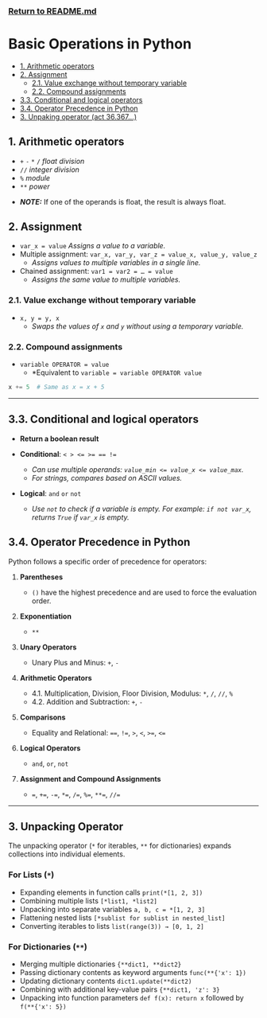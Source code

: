 ### [Return to README.md](../README.md)

# Basic Operations in Python

<!-- TOC -->
  * [1. Arithmetic operators](#1-arithmetic-operators)
  * [2. Assignment](#2-assignment)
    * [2.1. Value exchange without temporary variable](#21-value-exchange-without-temporary-variable)
    * [2.2. Compound assignments](#22-compound-assignments)
  * [3.3. Conditional and logical operators](#33-conditional-and-logical-operators)
  * [3.4. Operator Precedence in Python](#34-operator-precedence-in-python)
  * [3. Unpaking operator  (act 36.367...)](#3-unpaking-operator-act-36367)
<!-- TOC -->

## 1. Arithmetic operators

- `+` `-` `*` `/` *float division*
- `//` *integer division*
- `%` *module*
- `**` *power*
* ***NOTE:*** If one of the operands is float, the result is always float.
## 2. Assignment

- `var_x = value` *Assigns a value to a variable.*
- Multiple assignment: `var_x, var_y, var_z = value_x, value_y, value_z` 
  - *Assigns values to multiple variables in a single line.*
- Chained assignment: `var1 = var2 = … = value` 
  - *Assigns the same value to multiple variables.*

### 2.1. Value exchange without temporary variable
- `x, y = y, x` 
  - *Swaps the values of `x` and `y` without using a temporary variable.*

### 2.2. Compound assignments
- `variable OPERATOR = value` 
  - *Equivalent to `variable = variable OPERATOR value`
``` python
x += 5  # Same as x = x + 5
```

---

## 3.3. Conditional and logical operators

- **Return a boolean result**
- **Conditional**: `< > <= >= == !=`
  - *Can use multiple operands: `value_min <= value_x <= value_max`.*
  - *For strings, compares based on ASCII values.*

- **Logical**: `and` `or` `not`
  - *Use `not` to check if a variable is empty. For example: `if not var_x`, returns `True` if `var_x` is empty.*

## 3.4. Operator Precedence in Python
Python follows a specific order of precedence for operators:

1. **Parentheses**
   - `()` have the highest precedence and are used to force the evaluation order.

2. **Exponentiation**
   - `**`

3. **Unary Operators**
   - Unary Plus and Minus: `+`, `-`

4. **Arithmetic Operators**
   - 4.1. Multiplication, Division, Floor Division, Modulus: `*`, `/`, `//`, `%`
   - 4.2. Addition and Subtraction: `+`, `-`

5. **Comparisons**
   - Equality and Relational: `==`, `!=`, `>`, `<`, `>=`, `<=`

6. **Logical Operators**
   - `and`, `or`, `not`
7. **Assignment and Compound Assignments**
   - `=`, `+=`, `-=`, `*=`, `/=`, `%=`, `**=`, `//=`
---

## 3. Unpacking Operator

The unpacking operator (`*` for iterables, `**` for dictionaries) expands collections into individual elements.


### For Lists (`*`)
- Expanding elements in function calls `print(*[1, 2, 3])`  
- Combining multiple lists `[*list1, *list2]`  
- Unpacking into separate variables `a, b, c = *[1, 2, 3]`  
- Flattening nested lists `[*sublist for sublist in nested_list]`  
- Converting iterables to lists `list(range(3)) → [0, 1, 2]`  

### For Dictionaries (`**`)
- Merging multiple dictionaries `{**dict1, **dict2}`  
- Passing dictionary contents as keyword arguments `func(**{'x': 1})`  
- Updating dictionary contents `dict1.update(**dict2)`  
- Combining with additional key-value pairs `{**dict1, 'z': 3}`  
- Unpacking into function parameters `def f(x): return x` followed by `f(**{'x': 5})`  
